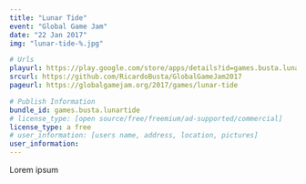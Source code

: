 ```yaml
---
title: "Lunar Tide"
event: "Global Game Jam"
date: "22 Jan 2017"
img: "lunar-tide-%.jpg"

# Urls
playurl: https://play.google.com/store/apps/details?id=games.busta.lunartide
srcurl: https://github.com/RicardoBusta/GlobalGameJam2017
pageurl: https://globalgamejam.org/2017/games/lunar-tide

# Publish Information
bundle_id: games.busta.lunartide
# license_type: [open source/free/freemium/ad-supported/commercial]
license_type: a free
# user_information: [users name, address, location, pictures]
user_information: 
---
```

Lorem ipsum